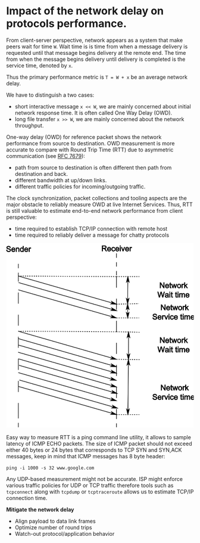 # Impact of the network delay on protocols performance.

From client-server perspective, network appears as a system that make peers wait for time `W`. Wait time is is time from when a message delivery is requested until that message begins delivery at the remote end. The time from when the message begins delivery until delivery is completed is the service time, denoted by `x`.

Thus the primary performance metric is `T = W + x` be an average network delay.

We have to distinguish a two cases:
* short interactive message `x << W`, we are mainly concerned about initial network response time. It is often called One Way Delay (OWD).
* long file transfer `x >> W`, we are mainly concerned about the network throughput.

One-way delay (OWD) for reference packet shows the network performance from source to destination. OWD measurement is more accurate to compare with Round Trip Time (RTT) due to asymmetric communication (see [RFC 7679](https://datatracker.ietf.org/doc/html/rfc7679)):
* path from source to destination is often different then path from destination and back.
* different bandwidth at up/down links.
* different traffic policies for incoming/outgoing traffic.

The clock synchronization, packet collections and tooling aspects are the major obstacle to reliably measure OWD at live Internet Services. Thus, RTT is still valuable to estimate end-to-end network performance from client perspective:
* time required to establish TCP/IP connection with remote host
* time required to reliably deliver a message for chatty protocols

![Network delay](/assets/images/2010-06-22-network-delay.svg)

Easy way to measure RTT is a ping command line utility, it allows to sample latency of ICMP ECHO packets. The size of ICMP packet should not exceed either 40 bytes or 24 bytes that corresponds to TCP SYN and SYN,ACK messages, keep in mind that ICMP messages has 8 byte header:

```
ping -i 1000 -s 32 www.google.com
```

Any UDP-based measurement might not be accurate. ISP might enforce various traffic policies for UDP or TCP traffic therefore tools such as `tcpconnect` along with `tcpdump` or `tcptraceroute` allows us to estimate TCP/IP connection time.

**Mitigate the network delay**
* Align payload to data link frames
* Optimize number of round trips
* Watch-out protocol/application behavior
